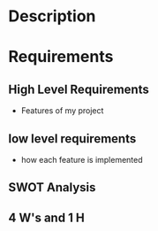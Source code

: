 # Description



# Requirements

## High Level Requirements
* Features of my project

## low level requirements
* how each feature is implemented  

## SWOT Analysis

## 4 W's and 1 H